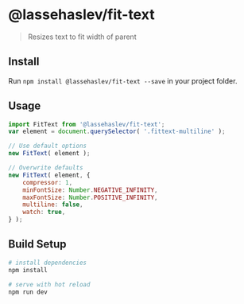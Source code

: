 # @lassehaslev/fit-text

> Resizes text to fit width of parent

## Install

Run ```npm install @lassehaslev/fit-text --save``` in your project folder.

## Usage

```js
import FitText from '@lassehaslev/fit-text';
var element = document.querySelector( '.fittext-multiline' );

// Use default options
new FitText( element );

// Overwrite defaults
new FitText( element, {
    compressor: 1,
    minFontSize: Number.NEGATIVE_INFINITY,
    maxFontSize: Number.POSITIVE_INFINITY,
    multiline: false,
    watch: true,
} );
```


## Build Setup

``` bash
# install dependencies
npm install

# serve with hot reload
npm run dev
```
